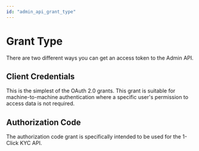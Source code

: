 ```yaml
---
id: "admin_api_grant_type"
---
```


# Grant Type

There are two different ways you can get an access token to the Admin API.

## Client Credentials

This is the simplest of the OAuth 2.0 grants. This grant is suitable for machine-to-machine authentication where a specific user's permission to access data is not required.

## Authorization Code

The authorization code grant is specifically intended to be used for the 1-Click KYC API.